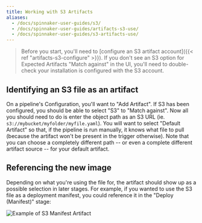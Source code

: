 ```yaml
---
title: Working with S3 Artifacts
aliases:
  - /docs/spinnaker-user-guides/s3/
  - /docs/spinnaker-user-guides/artifacts-s3-use/
  - /docs/spinnaker-user-guides/s3-artifacts-use/
---
```


> Before you start, you'll need to [configure an S3 artifact account]({{<
ref "artifacts-s3-configure" >}}). If you don't see an S3 option for Expected
Artifacts "Match against" in the UI, you'll need to double-check your
installation is configured with the S3 account. 

## Identifying an S3 file as an artifact

On a pipeline's Configuration, you'll want to "Add Artifact".  If S3 has been
configured, you should be able to select "S3" to "Match against".  Now all
you should need to do is enter the object path as an S3 URL
 (ie. `s3://mybucket/myfolder/myfile.yaml`).  You will want to select "Default
Artifact" so that, if the pipeline is run manually, it knows what file to pull
(because the artifact won't be present in the trigger otherwise).  Note that
you can choose a completely different path -- or even a complete different
artifact source -- for your default artifact.

## Referencing the new image

Depending on what you're using the file for, the artifact should show up as
a possible selection in later stages.  For example, if you wanted to use the
S3 file as a deployment manifest, you could reference it in the "Deploy
(Manifest)" stage:

![Example of S3 Manifest Artifact](/images/s3-user-guide-1.gif)
